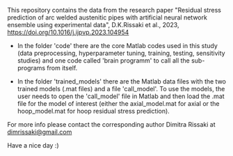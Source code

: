 This repository contains the data from the research paper "Residual stress prediction of arc welded austenitic pipes with artificial neural
network ensemble using experimental data", D.K.Rissaki et al., 2023, https://doi.org/10.1016/j.ijpvp.2023.104954

- In the folder 'code' there are the core Matlab codes used in this study (data preprocessing, hyperparameter tuning, training, testing, sensitivity studies) and one code called 'brain programm' to call all the sub-programs from itself.

- In the folder 'trained_models' there are the Matlab data files with the two trained models (.mat files) and a file 'call_model'. To use the models, the user needs to open the 'call_model' file in Matlab and then load the .mat file for the model of interest (either the axial_model.mat for axial or the hoop_model.mat for hoop residual stress prediction).

For more info please contact the corresponding author Dimitra Rissaki at dimrissaki@gmail.com

Have a nice day :)

